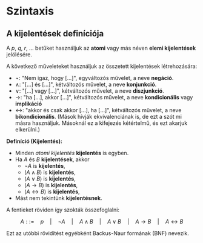 # Szintaxis
## A kijelentések definíciója

A $p$, $q$, $r$, ... betűket használjuk az **atomi** vagy más néven **elemi kijelentések** jelölésére.

A következő műveleteket használjuk az összetett kijelentések létrehozására: 
- $\lnot$: "Nem igaz, hogy [...]", egyváltozós művelet, a neve **negáció**.
- $\land$: "[...] és [...]", kétváltozós művelet, a neve **konjunkció**.
- $\lor$: "[...] vagy [...]", kétváltozós művelet, a neve **diszjunkció**.
- $\to$: "ha [...], akkor [...]", kétváltozós művelet, a neve **kondicionális** vagy **implikáció**
- $\leftrightarrow$: "akkor és csak akkor [...], ha [...]", kétváltozós művelet, a neve **bikondicionális**. (Mások hívják ekvivalenciának is, de ezt a szót mi másra használjuk. Másoknál ez a kifejezés kétértelmű, és ezt akarjuk elkerülni.)

**Definíció (Kijelentés):** 
- Minden *atomi kijelentés* **kijelentés** is egyben. 
- Ha $A$ és $B$ **kijelentések**, akkor 
    - $\lnot A$ is **kijelentés**,
    - $(A\land B)$ is **kijelentés**,
    - $(A\lor B)$ is **kijelentés**,
    - $(A\to B)$ is **kijelentés**,
    - $(A\leftrightarrow B)$ is **kijelentés**,
- Mást nem tekintünk **kijelentésnek**.

A fentieket röviden így szokták összefoglalni: 

$$ A ::= \quad p \quad |\quad  \lnot A \quad |\quad A\land B \quad |\quad A\lor B \quad |\quad A\to B\quad |\quad A\leftrightarrow B $$

Ezt az utóbbi rövidítést egyébként Backus-Naur formának (BNF) nevezik.